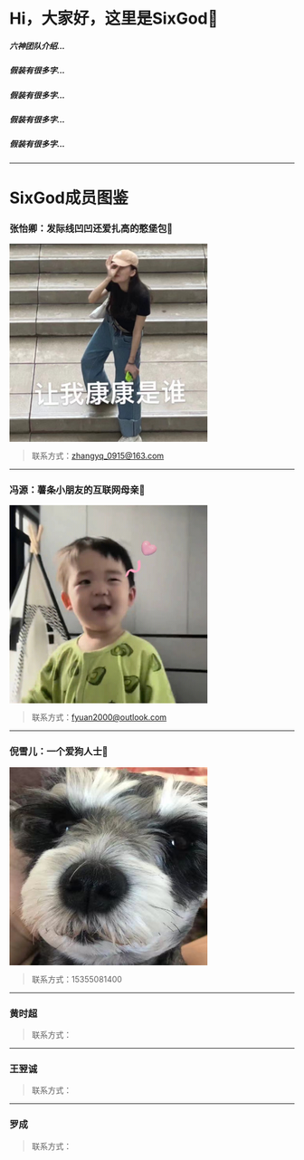 # Hi，大家好，这里是SixGod👋

##### 六神团队介绍...
##### 假装有很多字...
##### 假装有很多字...
##### 假装有很多字...
##### 假装有很多字...

----------

# SixGod成员图鉴

### 张怡卿：发际线凹凹还爱扎高的憨堡包🍔

<img src="https://github.com/Fy1307/IMGofSixGod/blob/master/img/zyq.jpg?raw=true" width = "350" height = "350" div align= 'center' />

> 联系方式：zhangyq_0915@163.com

----------
### 冯源：薯条小朋友的互联网母亲🍟

<img src="https://github.com/Fy1307/IMGofSixGod/blob/master/img/fy.JPG?raw=true" width = "350" height = "350" div align= 'center' />

> 联系方式：fyuan2000@outlook.com 

----------

### 倪雪儿：一个爱狗人士🐶

<img src="https://github.com/Fy1307/IMGofSixGod/blob/master/img/nxe.jpg?raw=true" width = "350" height = "350" div align= 'center' />

> 联系方式：15355081400

----------

### 黄时超

> 联系方式：

----------

### 王翌诚

> 联系方式：

----------

### 罗成

> 联系方式：